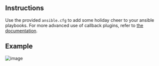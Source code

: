 ## Instructions

Use the provided `ansible.cfg` to add some holiday cheer to your ansible
playbooks.  For more advanced use of callback plugins, refer to [the
documentation](https://docs.ansible.com/ansible/devel/plugins/callback.html#enabling-callback-plugins).

## Example

![image](https://user-images.githubusercontent.com/1051173/33900073-548fc930-df3b-11e7-9e2a-27b56908632d.png)
